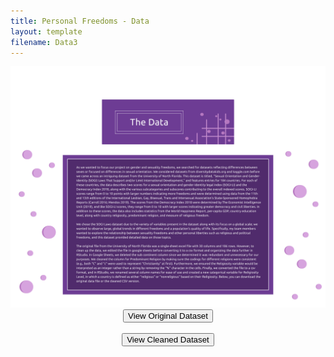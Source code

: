 ```yaml
---
title: Personal Freedoms - Data
layout: template
filename: Data3
--- 
```

<div align="center"><img src="4bData2.png" alt="Data Page"></div>


<div align="center"><a href="https://docs.google.com/spreadsheets/d/11KtGxFg9-U69w8sbpMir1dNKCYwOoXM9/edit?usp=sharing&ouid=102425609834752712251&rtpof=true&sd=true"><button class="btn btn-primary btn-lg">View Original Dataset</button></a>
  <br><br>
  <a href="https://drive.google.com/file/d/1k8NRbas2vIyCx9Wwnz8BoD4XspW97Jyb/view?usp=sharing"><button class="btn btn-primary btn-lg">View Cleaned Dataset</button></a></div>
  <br>
  <br>
  <br>
  <br>
